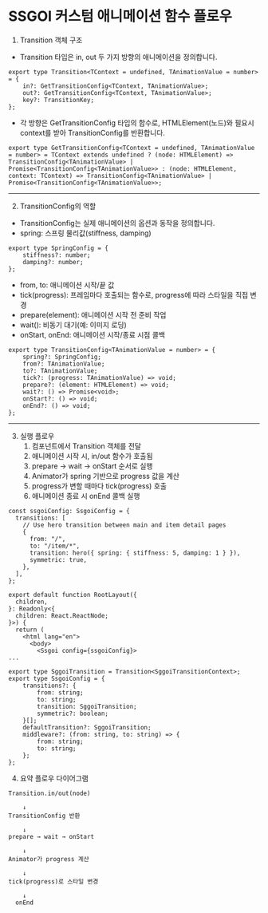 # SSGOI 커스텀 애니메이션 함수 플로우
1. Transition 객체 구조
* Transition 타입은 in, out 두 가지 방향의 애니메이션을 정의합니다.
```
export type Transition<TContext = undefined, TAnimationValue = number> = {
    in?: GetTransitionConfig<TContext, TAnimationValue>;
    out?: GetTransitionConfig<TContext, TAnimationValue>;
    key?: TransitionKey;
};
```
* 각 방향은 GetTransitionConfig 타입의 함수로, HTMLElement(노드)와 필요시 context를 받아 TransitionConfig를 반환합니다.
```
export type GetTransitionConfig<TContext = undefined, TAnimationValue = number> = TContext extends undefined ? (node: HTMLElement) => TransitionConfig<TAnimationValue> | Promise<TransitionConfig<TAnimationValue>> : (node: HTMLElement, context: TContext) => TransitionConfig<TAnimationValue> | Promise<TransitionConfig<TAnimationValue>>;
```
---
2. TransitionConfig의 역할
* TransitionConfig는 실제 애니메이션의 옵션과 동작을 정의합니다.
* spring: 스프링 물리값(stiffness, damping)
```
export type SpringConfig = {
    stiffness?: number;
    damping?: number;
};
```
* from, to: 애니메이션 시작/끝 값
* tick(progress): 프레임마다 호출되는 함수로, progress에 따라 스타일을 직접 변경
* prepare(element): 애니메이션 시작 전 준비 작업
* wait(): 비동기 대기(예: 이미지 로딩)
* onStart, onEnd: 애니메이션 시작/종료 시점 콜백
```
export type TransitionConfig<TAnimationValue = number> = {
    spring?: SpringConfig;
    from?: TAnimationValue;
    to?: TAnimationValue;
    tick?: (progress: TAnimationValue) => void;
    prepare?: (element: HTMLElement) => void;
    wait?: () => Promise<void>;
    onStart?: () => void;
    onEnd?: () => void;
};
```
---
3. 실행 플로우
   1. 컴포넌트에서 Transition 객체를 전달
   2. 애니메이션 시작 시, in/out 함수가 호출됨
   3. prepare → wait → onStart 순서로 실행
   4. Animator가 spring 기반으로 progress 값을 계산
   5. progress가 변할 때마다 tick(progress) 호출
   6. 애니메이션 종료 시 onEnd 콜백 실행
```
const ssgoiConfig: SsgoiConfig = {
  transitions: [
    // Use hero transition between main and item detail pages
    {
      from: "/",
      to: "/item/*",
      transition: hero({ spring: { stiffness: 5, damping: 1 } }),
      symmetric: true,
    },
  ],
};

export default function RootLayout({
  children,
}: Readonly<{
  children: React.ReactNode;
}>) {
  return (
    <html lang="en">
      <body>
        <Ssgoi config={ssgoiConfig}>
...
```
```
export type SggoiTransition = Transition<SggoiTransitionContext>;
export type SsgoiConfig = {
    transitions?: {
        from: string;
        to: string;
        transition: SggoiTransition;
        symmetric?: boolean;
    }[];
    defaultTransition?: SggoiTransition;
    middleware?: (from: string, to: string) => {
        from: string;
        to: string;
    };
};
```
4. 요약 플로우 다이어그램
  ``` 
  Transition.in/out(node) 
  
      ↓
  TransitionConfig 반환
  
      ↓
  prepare → wait → onStart
  
      ↓
  Animator가 progress 계산
  
      ↓
  tick(progress)로 스타일 변경
  
      ↓
    onEnd
```
